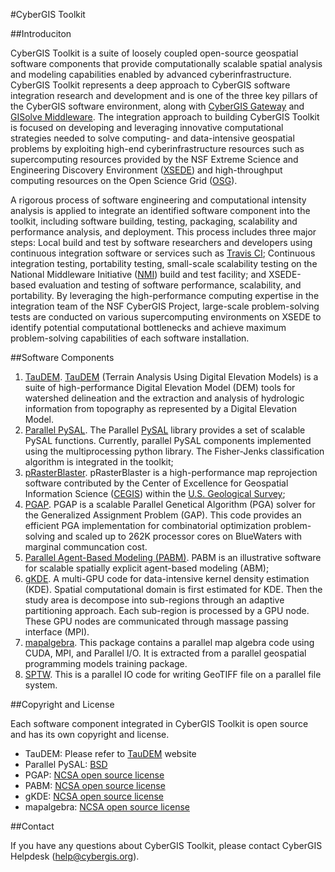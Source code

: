 #CyberGIS Toolkit

##Introduciton

CyberGIS Toolkit is a suite of loosely coupled open-source geospatial software components that provide computationally scalable spatial analysis and modeling capabilities enabled by advanced cyberinfrastructure. CyberGIS Toolkit represents a deep approach to CyberGIS software integration research and development and is one of the three key pillars of the CyberGIS software environment, along with [CyberGIS Gateway](http://gateway.cigi.illinois.edu/home/) and [GISolve Middleware](http://www.cigi.illinois.edu/dokuwiki/doku.php/projects/gisolve/index). The integration approach to building CyberGIS Toolkit is focused on developing and leveraging innovative computational strategies needed to solve computing- and data-intensive geospatial problems by exploiting high-end cyberinfrastructure resources such as supercomputing resources provided by the NSF Extreme Science and Engineering Discovery Environment ([XSEDE](http://xsede.org/)) and high-throughput computing resources on the Open Science Grid ([OSG](http://opensciencegrid.org/)). 

A rigorous process of software engineering and computational intensity analysis is applied to integrate an identified software component into the toolkit, including software building, testing, packaging, scalability and performance analysis, and deployment. This process includes three major steps:
Local build and test by software researchers and developers using continuous integration software or services such as [Travis CI](http://travis-ci.org/);
Continuous integration testing, portability testing, small-scale scalability testing on the National Middleware Initiative ([NMI](http://batlab.org/)) build and test facility; and
XSEDE-based evaluation and testing of software performance, scalability, and portability. By leveraging the high-performance computing expertise in the integration team of the NSF CyberGIS Project, large-scale problem-solving tests are conducted on various supercomputing environments on XSEDE to identify potential computational bottlenecks and achieve maximum problem-solving capabilities of each software installation.

##Software Components

1. [TauDEM](https://github.com/dtarb/TauDEM). [TauDEM](http://hydrology.usu.edu/taudem/) (Terrain Analysis Using Digital Elevation Models) is a suite of high-performance Digital Elevation Model (DEM) tools for watershed delineation and the extraction and analysis of hydrologic information from topography as represented by a Digital Elevation Model.
2. [Parallel PySAL](http://cybergis.cigi.uiuc.edu/cyberGISwiki/doku.php/ct/ppysal). The Parallel [PySAL](http://pysal.org/) library provides a set of scalable PySAL functions. Currently, parallel PySAL components implemented using the multiprocessing python library. The Fisher-Jenks classification algorithm is integrated in the toolkit;
3. [pRasterBlaster](http://cybergis.cigi.uiuc.edu/cyberGISwiki/doku.php/ct/prasterblaster). pRasterBlaster is a high-performance map reprojection software contributed by the Center of Excellence for Geospatial Information Science ([CEGIS](http://cegis.usgs.gov/)) within the [U.S. Geological Survey](http://usgs.gov/);
4. [PGAP](http://cybergis.cigi.uiuc.edu/cyberGISwiki/doku.php/ct/pgap). PGAP is a scalable Parallel Genetical Algorithm (PGA) solver for the Generalized Assignment Problem (GAP). This code provides an efficient PGA implementation for combinatorial optimization problem-solving and scaled up to 262K processor cores on BlueWaters with marginal communcation cost.
5. [Parallel Agent-Based Modeling (PABM)](http://cybergis.cigi.uiuc.edu/cyberGISwiki/doku.php/ct/pabm). PABM is an illustrative software for scalable spatially explicit agent-based modeling (ABM);
6. [gKDE](http://cybergis.cigi.uiuc.edu/cyberGISwiki/doku.php/ct/gkde). A multi-GPU code for data-intensive kernel density estimation (KDE). Spatial computational domain is first estimated for KDE. Then the study area is decompose into sub-regions through an adaptive partitioning approach. Each sub-region is processed by a GPU node. These GPU nodes are communicated through massage passing interface (MPI).
7. [mapalgebra](http://cybergis.cigi.uiuc.edu/cyberGISwiki/doku.php/ct/mapalgebra). This package contains a parallel map algebra code using CUDA, MPI, and Parallel I/O. It is extracted from a parallel geospatial programming models training package.
8. [SPTW](http://cybergis.cigi.uiuc.edu/cyberGISwiki/doku.php/ct/sptw). This is a parallel IO code for writing GeoTIFF file on a parallel file system.

##Copyright and License

Each software component integrated in CyberGIS Toolkit is open source and has its own copyright and license.
- TauDEM: Please refer to [TauDEM](http://hydrology.usu.edu/taudem/) website
- Parallel PySAL: [BSD](http://opensource.org/licenses/BSD-3-Clause)
- PGAP: [NCSA open source license](http://opensource.org/licenses/NCSA)
- PABM: [NCSA open source license](http://opensource.org/licenses/NCSA)
- gKDE: [NCSA open source license](http://opensource.org/licenses/NCSA)
- mapalgebra: [NCSA open source license](http://opensource.org/licenses/NCSA)

##Contact

If you have any questions about CyberGIS Toolkit, please contact CyberGIS Helpdesk (help@cybergis.org).
